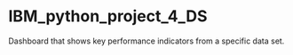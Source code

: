 # IBM_python_project_4_DS
Dashboard that shows key performance indicators from a specific data set.
